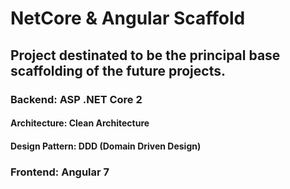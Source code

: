 # NetCore & Angular Scaffold
## Project destinated to be the principal base scaffolding of the future projects. 
### Backend: ASP .NET Core 2
#### Architecture: Clean Architecture
#### Design Pattern: DDD (Domain Driven Design)
### Frontend: Angular 7
